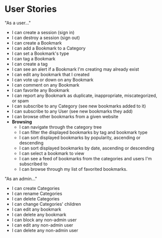 # User Stories

"As a user..."
- I can create a session (sign in)
- I can destroy a session (sign out)
- I can create a Bookmark
- I can add a Bookmark to a Category
- I can set a Bookmark's type
- I can tag a Bookmark
- I can create a tag
- I can see an alert if a Bookmark I'm creating may already exist
- I can edit any bookmark that I created
- I can vote up or down on any Bookmark
- I can comment on any Bookmark
- I can favorite any Bookmark
- I can report any Bookmark as duplicate, inappropriate, miscategorized, or spam
- I can subscribe to any Category (see new bookmarks added to it)
- I can subscribe to any User (see new bookmarks they add)
- I can browse other bookmarks from a given website
- **Browsing**
    + I can navigate through the category tree
    + I can filter the displayed bookmarks by tag and bookmark type
    + I can sort displayed bookmarks by popularity, ascending or descending
    + I can sort displayed bookmarks by date, ascending or descending
    + I can select a bookmark to view
    + I can see a feed of bookmarks from the categories and users I'm subscribed to
    + I can browse through my list of favorited bookmarks.

"As an admin..."
- I can create Categories
- I can rename Categories
- I can delete Categories
- I can change Categories' children
- I can edit any bookmark
- I can delete any bookmark
- I can block any non-admin user
- I can edit any non-admin user
- I can delete any non-admin user
